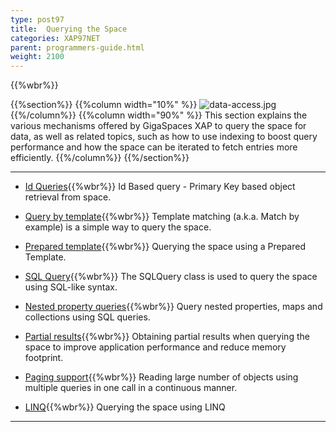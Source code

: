 ```yaml
---
type: post97
title:  Querying the Space
categories: XAP97NET
parent: programmers-guide.html
weight: 2100
---
```


{{%wbr%}}


{{%section%}}
{{%column width="10%" %}}
![data-access.jpg](/attachment_files/subject/data-access.png)
{{%/column%}}
{{%column width="90%" %}}
This section explains the various mechanisms offered by GigaSpaces XAP to query the space for data, as well as related topics, such as how to use indexing to boost query performance and how the space can be iterated to fetch entries more efficiently.
{{%/column%}}
{{%/section%}}

<hr/>


- [Id Queries](./query-by-id.html){{%wbr%}}
Id Based query - Primary Key based object retrieval from space.

- [Query by template](./query-template-matching.html){{%wbr%}}
Template matching (a.k.a. Match by example) is a simple way to query the space.

- [Prepared template](./query-prepared-template.html){{%wbr%}}
Querying the space using a Prepared Template.

- [SQL Query](./query-sql.html){{%wbr%}}
The SQLQuery class is used to query the space using SQL-like syntax.

- [Nested property queries](./query-nested-properties.html){{%wbr%}}
Query nested properties, maps and collections using SQL queries.

- [Partial results](./query-partial-results.html){{%wbr%}}
Obtaining partial results when querying the space to improve application performance and reduce memory footprint.

- [Paging support](./query-paging-support.html){{%wbr%}}
Reading large number of objects using multiple queries in one call in a continuous manner.

- [LINQ](./query-linq.html){{%wbr%}}
Querying the space using LINQ
<hr/>

